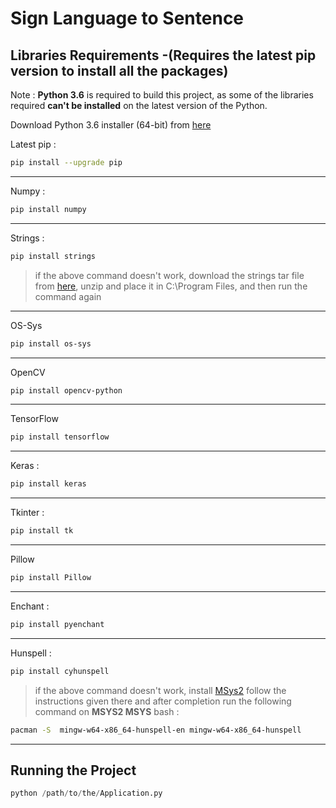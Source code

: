 # Sign Language to Sentence 

## Libraries Requirements -(Requires the latest pip version to install all the packages)

Note : **Python 3.6** is required to build this project, as some of the libraries required **can't be installed** on the latest version of the Python.

Download Python 3.6 installer (64-bit) from [here](https://www.python.org/ftp/python/3.6.4/python-3.6.4-amd64.exe)

  
Latest pip :
```bash
pip install --upgrade pip
```
---
Numpy :
```bash
pip install numpy
```
---
Strings :
```bash
pip install strings
```
> if the above command doesn't work, download the strings tar file from [here](https://files.pythonhosted.org/packages/bf/25/472d34792ee3816edcab999b5c00ce5e468ebd928ab5eff77f2a6738e37a/strings-0.1.2.tar.gz), unzip and place it in C:\Program Files, and then run the command again
---
OS-Sys
```bash
pip install os-sys
```
---
OpenCV
```bash
pip install opencv-python
```
---
TensorFlow
```bash
pip install tensorflow
``` 
---
Keras : 
```bash
pip install keras
```
---
 Tkinter : 
```bash
pip install tk
```
---
Pillow
```bash
pip install Pillow
```
---
Enchant : 
```bash
pip install pyenchant 
```
---
Hunspell : 
```bash
pip install cyhunspell
```
> if the above command doesn't work, install [MSys2](http://www.msys2.org/) follow the instructions given there and after completion run the following command on **MSYS2 MSYS** bash : 
```bash
pacman -S  mingw-w64-x86_64-hunspell-en mingw-w64-x86_64-hunspell
```
---
## Running the Project
``` python
python /path/to/the/Application.py
```
